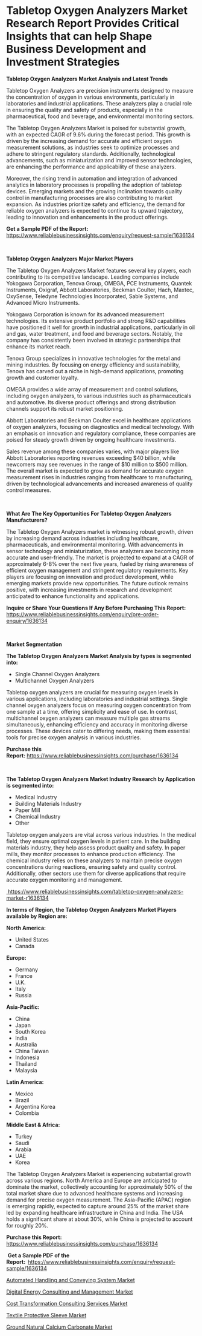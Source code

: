 <p><h1>Tabletop Oxygen Analyzers Market Research Report Provides Critical Insights that can help Shape Business Development and Investment Strategies</h1></p><p><strong>Tabletop Oxygen Analyzers Market Analysis and Latest Trends</strong></p>
<p><p>Tabletop Oxygen Analyzers are precision instruments designed to measure the concentration of oxygen in various environments, particularly in laboratories and industrial applications. These analyzers play a crucial role in ensuring the quality and safety of products, especially in the pharmaceutical, food and beverage, and environmental monitoring sectors. </p><p>The Tabletop Oxygen Analyzers Market is poised for substantial growth, with an expected CAGR of 9.6% during the forecast period. This growth is driven by the increasing demand for accurate and efficient oxygen measurement solutions, as industries seek to optimize processes and adhere to stringent regulatory standards. Additionally, technological advancements, such as miniaturization and improved sensor technologies, are enhancing the performance and applicability of these analyzers. </p><p>Moreover, the rising trend in automation and integration of advanced analytics in laboratory processes is propelling the adoption of tabletop devices. Emerging markets and the growing inclination towards quality control in manufacturing processes are also contributing to market expansion. As industries prioritize safety and efficiency, the demand for reliable oxygen analyzers is expected to continue its upward trajectory, leading to innovation and enhancements in the product offerings.</p></p>
<p><strong>Get a Sample PDF of the Report:&nbsp;</strong> <a href="https://www.reliablebusinessinsights.com/enquiry/request-sample/1636134?utm_campaign=1873&utm_medium=2&utm_source=Github&utm_content=ia&utm_term=07122024&utm_id=tabletop-oxygen-analyzers">https://www.reliablebusinessinsights.com/enquiry/request-sample/1636134</a></p>
<p>&nbsp;</p>
<p><strong>Tabletop Oxygen Analyzers Major Market Players</strong></p>
<p><p>The Tabletop Oxygen Analyzers Market features several key players, each contributing to its competitive landscape. Leading companies include Yokogawa Corporation, Tenova Group, OMEGA, PCE Instruments, Quantek Instruments, Oxigraf, Abbott Laboratories, Beckman Coulter, Hach, Maxtec, OxySense, Teledyne Technologies Incorporated, Sable Systems, and Advanced Micro Instruments.</p><p>Yokogawa Corporation is known for its advanced measurement technologies. Its extensive product portfolio and strong R&D capabilities have positioned it well for growth in industrial applications, particularly in oil and gas, water treatment, and food and beverage sectors. Notably, the company has consistently been involved in strategic partnerships that enhance its market reach.</p><p>Tenova Group specializes in innovative technologies for the metal and mining industries. By focusing on energy efficiency and sustainability, Tenova has carved out a niche in high-demand applications, promoting growth and customer loyalty.</p><p>OMEGA provides a wide array of measurement and control solutions, including oxygen analyzers, to various industries such as pharmaceuticals and automotive. Its diverse product offerings and strong distribution channels support its robust market positioning.</p><p>Abbott Laboratories and Beckman Coulter excel in healthcare applications of oxygen analyzers, focusing on diagnostics and medical technology. With an emphasis on innovation and regulatory compliance, these companies are poised for steady growth driven by ongoing healthcare investments.</p><p>Sales revenue among these companies varies, with major players like Abbott Laboratories reporting revenues exceeding $40 billion, while newcomers may see revenues in the range of $10 million to $500 million. The overall market is expected to grow as demand for accurate oxygen measurement rises in industries ranging from healthcare to manufacturing, driven by technological advancements and increased awareness of quality control measures.</p></p>
<p>&nbsp;</p>
<p><strong>What Are The Key Opportunities For Tabletop Oxygen Analyzers Manufacturers?</strong></p>
<p><p>The Tabletop Oxygen Analyzers market is witnessing robust growth, driven by increasing demand across industries including healthcare, pharmaceuticals, and environmental monitoring. With advancements in sensor technology and miniaturization, these analyzers are becoming more accurate and user-friendly. The market is projected to expand at a CAGR of approximately 6-8% over the next five years, fueled by rising awareness of efficient oxygen management and stringent regulatory requirements. Key players are focusing on innovation and product development, while emerging markets provide new opportunities. The future outlook remains positive, with increasing investments in research and development anticipated to enhance functionality and applications.</p></p>
<p><strong>Inquire or Share Your Questions If Any Before Purchasing This Report:</strong> <a href="https://www.reliablebusinessinsights.com/enquiry/pre-order-enquiry/1636134?utm_campaign=1873&utm_medium=2&utm_source=Github&utm_content=ia&utm_term=07122024&utm_id=tabletop-oxygen-analyzers">https://www.reliablebusinessinsights.com/enquiry/pre-order-enquiry/1636134</a></p>
<p>&nbsp;</p>
<p><strong>Market Segmentation</strong></p>
<p><strong>The Tabletop Oxygen Analyzers Market Analysis by types is segmented into:</strong></p>
<p><ul><li>Single Channel Oxygen Analyzers</li><li>Multichannel Oxygen Analyzers</li></ul></p>
<p><p>Tabletop oxygen analyzers are crucial for measuring oxygen levels in various applications, including laboratories and industrial settings. Single channel oxygen analyzers focus on measuring oxygen concentration from one sample at a time, offering simplicity and ease of use. In contrast, multichannel oxygen analyzers can measure multiple gas streams simultaneously, enhancing efficiency and accuracy in monitoring diverse processes. These devices cater to differing needs, making them essential tools for precise oxygen analysis in various industries.</p></p>
<p><strong>Purchase this Report:&nbsp;</strong><a href="https://www.reliablebusinessinsights.com/purchase/1636134?utm_campaign=1873&utm_medium=2&utm_source=Github&utm_content=ia&utm_term=07122024&utm_id=tabletop-oxygen-analyzers">https://www.reliablebusinessinsights.com/purchase/1636134</a></p>
<p>&nbsp;</p>
<p><strong>The Tabletop Oxygen Analyzers Market Industry Research by Application is segmented into:</strong></p>
<p><ul><li>Medical Industry</li><li>Building Materials Industry</li><li>Paper Mill</li><li>Chemical Industry</li><li>Other</li></ul></p>
<p><p>Tabletop oxygen analyzers are vital across various industries. In the medical field, they ensure optimal oxygen levels in patient care. In the building materials industry, they help assess product quality and safety. In paper mills, they monitor processes to enhance production efficiency. The chemical industry relies on these analyzers to maintain precise oxygen concentrations during reactions, ensuring safety and quality control. Additionally, other sectors use them for diverse applications that require accurate oxygen monitoring and management.</p></p>
<p><a href="https://www.reliablebusinessinsights.com/tabletop-oxygen-analyzers-market-r1636134?utm_campaign=1873&utm_medium=2&utm_source=Github&utm_content=ia&utm_term=07122024&utm_id=tabletop-oxygen-analyzers">&nbsp;https://www.reliablebusinessinsights.com/tabletop-oxygen-analyzers-market-r1636134</a></p>
<p><strong>In terms of Region, the Tabletop Oxygen Analyzers Market Players available by Region are:</strong></p>
<p>
    <p> <strong> North America: </strong>
        <ul>
            <li>United States</li>
            <li>Canada</li>
        </ul>
        </p> 
    <p> <strong> Europe: </strong>
        <ul>
            <li>Germany</li>
            <li>France</li>
            <li>U.K.</li>
            <li>Italy</li>
            <li>Russia</li>
        </ul>
        </p> 
    <p> <strong> Asia-Pacific: </strong>
        <ul>
            <li>China</li>
            <li>Japan</li>
            <li>South Korea</li>
            <li>India</li>
            <li>Australia</li>
            <li>China Taiwan</li>
            <li>Indonesia</li>
            <li>Thailand</li>
            <li>Malaysia</li>
        </ul>
        </p> 
    <p> <strong> Latin America: </strong>
        <ul>
            <li>Mexico</li>
            <li>Brazil</li>
            <li>Argentina Korea</li>
            <li>Colombia</li>
        </ul>
        </p> 
    <p> <strong> Middle East & Africa: </strong>
        <ul>
            <li>Turkey</li>
            <li>Saudi</li>
            <li>Arabia</li>
            <li>UAE</li>
            <li>Korea</li>
        </ul>
    </p>
    </p>
<p><p>The Tabletop Oxygen Analyzers Market is experiencing substantial growth across various regions. North America and Europe are anticipated to dominate the market, collectively accounting for approximately 50% of the total market share due to advanced healthcare systems and increasing demand for precise oxygen measurement. The Asia-Pacific (APAC) region is emerging rapidly, expected to capture around 25% of the market share led by expanding healthcare infrastructure in China and India. The USA holds a significant share at about 30%, while China is projected to account for roughly 20%.</p></p>
<p><strong>Purchase this Report: </strong><a href="https://www.reliablebusinessinsights.com/purchase/1636134?utm_campaign=1873&utm_medium=2&utm_source=Github&utm_content=ia&utm_term=07122024&utm_id=tabletop-oxygen-analyzers">https://www.reliablebusinessinsights.com/purchase/1636134</a></p>
<p>&nbsp;<strong>Get a Sample PDF of the Report:&nbsp;&nbsp;</strong><a href="https://www.reliablebusinessinsights.com/enquiry/request-sample/1636134?utm_campaign=1873&utm_medium=2&utm_source=Github&utm_content=ia&utm_term=07122024&utm_id=tabletop-oxygen-analyzers">https://www.reliablebusinessinsights.com/enquiry/request-sample/1636134</a></p>
<p><strong></strong></p>
<p><p><a href="https://www.linkedin.com/pulse/automated-handling-conveying-system-market-report-financial-ryfke?utm_campaign=1873&utm_medium=2&utm_source=Github&utm_content=ia&utm_term=07122024&utm_id=tabletop-oxygen-analyzers">Automated Handling and Conveying System Market</a></p><p><a href="https://www.linkedin.com/pulse/insights-digital-energy-consulting-management-industry-market-3exme?utm_campaign=1873&utm_medium=2&utm_source=Github&utm_content=ia&utm_term=07122024&utm_id=tabletop-oxygen-analyzers">Digital Energy Consulting and Management Market</a></p><p><a href="https://www.linkedin.com/pulse/analysis-current-state-future-growth-potential-cost-transformation-vrfae?utm_campaign=1873&utm_medium=2&utm_source=Github&utm_content=ia&utm_term=07122024&utm_id=tabletop-oxygen-analyzers">Cost Transformation Consulting Services Market</a></p><p><a href="https://issuu.com/reportprime-2/docs/textile-protective-sleeve-market-size-2030.pptx?utm_campaign=1873&utm_medium=2&utm_source=Github&utm_content=ia&utm_term=07122024&utm_id=tabletop-oxygen-analyzers">Textile Protective Sleeve Market</a></p><p><a href="https://issuu.com/reportprime-2/docs/ground-natural-calcium-carbonate-market-size-2030.?utm_campaign=1873&utm_medium=2&utm_source=Github&utm_content=ia&utm_term=07122024&utm_id=tabletop-oxygen-analyzers">Ground Natural Calcium Carbonate Market</a></p></p>